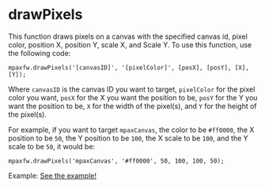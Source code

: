 # drawPixels
This function draws pixels on a canvas with the specified canvas id, pixel color, position X, position Y, scale X, and Scale Y. To use this function, use the following code:

`mpaxfw.drawPixels('[canvasID]', '[pixelColor]', [posX], [posY], [X], [Y]);`

Where `canvasID` is the canvas ID you want to target, `pixelColor` for the pixel color you want, `posX` for the X you want the position to be, `posY` for the Y you want the position to be, `X` for the width of the pixel(s), and `Y` for the height of the pixel(s).

For example, if you want to target `mpaxCanvas`, the color to be `#ff0000`, the X position to be `50`, the Y position to be `100`, the X scale to be `100`, and the Y scale to be `50`, it would be:

`mpaxfw.drawPixels('mpaxCanvas', '#ff0000', 50, 100, 100, 50);`

Example: <a href="documentation/functions/examples/drawPixels/drawPixels.html">See the example!</a>